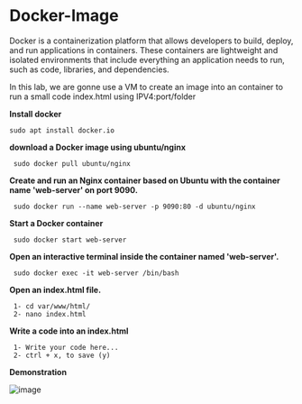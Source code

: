 ﻿# Docker-Image
 
Docker is a containerization platform that allows developers to build, deploy, and run applications in containers. These containers are lightweight and isolated environments that include everything an application needs to run, such as code, libraries, and dependencies.

In this lab, we are gonne use a VM to create an image into an container to run a small code index.html using IPV4:port/folder

**Install docker**

    sudo apt install docker.io

**download a Docker image using ubuntu/nginx**

     sudo docker pull ubuntu/nginx

**Create and run an Nginx container based on Ubuntu with the container name 'web-server' on port 9090.**

     sudo docker run --name web-server -p 9090:80 -d ubuntu/nginx

**Start a Docker container**

     sudo docker start web-server

**Open an interactive terminal inside the container named 'web-server'.**

     sudo docker exec -it web-server /bin/bash

**Open an index.html file.**

     1- cd var/www/html/
     2- nano index.html

**Write a code into an index.html**

     1- Write your code here...
     2- ctrl + x, to save (y)

**Demonstration**

![image](https://github.com/user-attachments/assets/6734af49-fea6-468e-a0d4-58c274792ac7)

